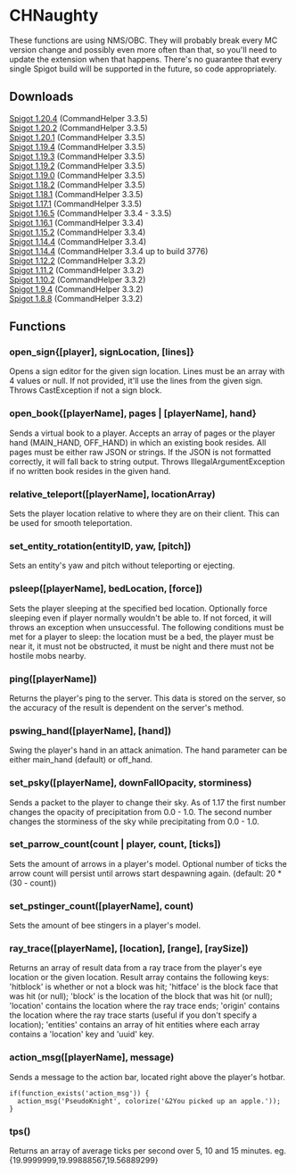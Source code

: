 # CHNaughty

These functions are using NMS/OBC. They will probably break every MC version change and possibly even more often than that, so you'll need to update the extension when that happens. There's no guarantee that every single Spigot build will be supported in the future, so code appropriately.

## Downloads
[Spigot 1.20.4](https://github.com/PseudoKnight/CHNaughty/releases/tag/v4.14.0) (CommandHelper 3.3.5)  
[Spigot 1.20.2](https://github.com/PseudoKnight/CHNaughty/releases/tag/v4.13.0) (CommandHelper 3.3.5)  
[Spigot 1.20.1](https://github.com/PseudoKnight/CHNaughty/releases/tag/v4.12.0) (CommandHelper 3.3.5)  
[Spigot 1.19.4](https://github.com/PseudoKnight/CHNaughty/releases/tag/v4.11.0) (CommandHelper 3.3.5)  
[Spigot 1.19.3](https://github.com/PseudoKnight/CHNaughty/releases/tag/v4.10.0) (CommandHelper 3.3.5)  
[Spigot 1.19.2](https://github.com/PseudoKnight/CHNaughty/releases/tag/v4.9.1) (CommandHelper 3.3.5)  
[Spigot 1.19.0](https://github.com/PseudoKnight/CHNaughty/releases/tag/v4.8.0) (CommandHelper 3.3.5)  
[Spigot 1.18.2](https://github.com/PseudoKnight/CHNaughty/releases/tag/v4.7.0) (CommandHelper 3.3.5)  
[Spigot 1.18.1](https://github.com/PseudoKnight/CHNaughty/releases/tag/v4.6.1) (CommandHelper 3.3.5)  
[Spigot 1.17.1](https://github.com/PseudoKnight/CHNaughty/releases/tag/v4.5.1) (CommandHelper 3.3.5)  
[Spigot 1.16.5](https://github.com/PseudoKnight/CHNaughty/releases/tag/v4.4.1) (CommandHelper 3.3.4 - 3.3.5)  
[Spigot 1.16.1](https://github.com/PseudoKnight/CHNaughty/releases/tag/v4.2.0) (CommandHelper 3.3.4)  
[Spigot 1.15.2](https://github.com/PseudoKnight/CHNaughty/releases/tag/v4.1.0) (CommandHelper 3.3.4)  
[Spigot 1.14.4](https://github.com/PseudoKnight/CHNaughty/releases/tag/v3.11.4b) (CommandHelper 3.3.4)  
[Spigot 1.14.4](https://github.com/PseudoKnight/CHNaughty/releases/tag/v3.11.2) (CommandHelper 3.3.4 up to build 3776)  
[Spigot 1.12.2](https://github.com/PseudoKnight/CHNaughty/releases/tag/v3.9.0) (CommandHelper 3.3.2)  
[Spigot 1.11.2](https://github.com/PseudoKnight/CHNaughty/releases/tag/v3.4.2) (CommandHelper 3.3.2)  
[Spigot 1.10.2](https://github.com/PseudoKnight/CHNaughty/releases/tag/v3.4.1) (CommandHelper 3.3.2)  
[Spigot 1.9.4](https://github.com/PseudoKnight/CHNaughty/releases/tag/v3.2.0) (CommandHelper 3.3.2)  
[Spigot 1.8.8](https://github.com/PseudoKnight/CHNaughty/releases/tag/v2.0.1) (CommandHelper 3.3.2)

## Functions
### open_sign{[player], signLocation, [lines]}
Opens a sign editor for the given sign location. Lines must be an array with 4 values or null.
If not provided, it'll use the lines from the given sign. Throws CastException if not a sign block.

### open_book{[playerName], pages | [playerName], hand}
Sends a virtual book to a player. Accepts an array of pages or the player hand (MAIN_HAND, OFF_HAND) in which an existing book resides.
All pages must be either raw JSON or strings. If the JSON is not formatted correctly, it will fall back to string output.
Throws IllegalArgumentException if no written book resides in the given hand.

### relative_teleport([playerName], locationArray)
Sets the player location relative to where they are on their client. This can be used for smooth teleportation.

### set_entity_rotation(entityID, yaw, [pitch])
Sets an entity's yaw and pitch without teleporting or ejecting.

### psleep([playerName], bedLocation, [force])
Sets the player sleeping at the specified bed location. Optionally force sleeping even if player normally wouldn't be able to.
If not forced, it will throws an exception when unsuccessful.
The following conditions must be met for a player to sleep: the location must be a bed, the player must be near it,
it must not be obstructed, it must be night and there must not be hostile mobs nearby.

### ping([playerName])
Returns the player's ping to the server. This data is stored on the server,
so the accuracy of the result is dependent on the server's method.

### pswing_hand([playerName], [hand])
Swing the player's hand in an attack animation. The hand parameter can be either main_hand (default) or off_hand.

### set_psky([playerName], downFallOpacity, storminess)
Sends a packet to the player to change their sky.
As of 1.17 the first number changes the opacity of precipitation from 0.0 - 1.0.
The second number changes the storminess of the sky while precipitating from 0.0 - 1.0.

### set_parrow_count(count | player, count, [ticks])
Sets the amount of arrows in a player's model.
Optional number of ticks the arrow count will persist until arrows start despawning again. (default: 20 * (30 - count))

### set_pstinger_count([playerName], count)
Sets the amount of bee stingers in a player's model.

### ray_trace([playerName], [location], [range], [raySize])
Returns an array of result data from a ray trace from the player's eye location or the given location.
Result array contains the following keys:
'hitblock' is whether or not a block was hit;
'hitface' is the block face that was hit (or null);
'block' is the location of the block that was hit (or null);
'location' contains the location where the ray trace ends;
'origin' contains the location where the ray trace starts (useful if you don't specify a location);
'entities' contains an array of hit entities where each array contains a 'location' key and 'uuid' key.

### action_msg([playerName], message)
Sends a message to the action bar, located right above the player's hotbar.

``` 
if(function_exists('action_msg')) {
  action_msg('PseudoKnight', colorize('&2You picked up an apple.'));
}
```

### tps()
Returns an array of average ticks per second over 5, 10 and 15 minutes. eg. {19.9999999,19.99888567,19.56889299}
